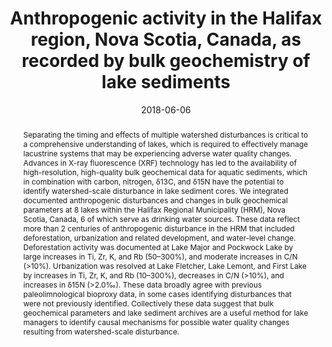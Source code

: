 ---
abstract: "Separating the timing and effects of multiple watershed disturbances is critical to a comprehensive understanding of lakes, which is required to effectively manage lacustrine systems that may be experiencing adverse water quality changes. Advances in X-ray fluorescence (XRF) technology has led to the availability of high-resolution, high-quality bulk geochemical data for aquatic sediments, which in combination with carbon, nitrogen, δ13C, and δ15N have the potential to identify watershed-scale disturbance in lake sediment cores. We integrated documented anthropogenic disturbances and changes in bulk geochemical parameters at 8 lakes within the Halifax Regional Municipality (HRM), Nova Scotia, Canada, 6 of which serve as drinking water sources. These data reflect more than 2 centuries of anthropogenic disturbance in the HRM that included deforestation, urbanization and related development, and water-level change. Deforestation activity was documented at Lake Major and Pockwock Lake by large increases in Ti, Zr, K, and Rb (50–300%), and moderate increases in C/N (>10%). Urbanization was resolved at Lake Fletcher, Lake Lemont, and First Lake by increases in Ti, Zr, K, and Rb (10–300%), decreases in C/N (>10%), and increases in δ15N (>2.0‰). These data broadly agree with previous paleolimnological bioproxy data, in some cases identifying disturbances that were not previously identified. Collectively these data suggest that bulk geochemical parameters and lake sediment archives are a useful method for lake managers to identify causal mechanisms for possible water quality changes resulting from watershed-scale disturbance."
authors: ["Dewey W. Dunnington", "I. S. Spooner", "Wendy H. Krkošek", "Graham A. Gagnon", "R. Jack Cornett", "Chris E. White", "Benjamin Misiuk", "Drake Tymstra"]
date: "2018-06-06"
doi: "10.1080/10402381.2018.1461715"
featured: true
image:
  caption: ""
  focal_point: ""
  preview_only: false
projects: []
publication: "Lake and Reservoir Management"
publication_short: ""
publication_types: ["2"]
summary: ""
tags: []
title: "Anthropogenic activity in the Halifax region, Nova Scotia, Canada, as recorded by bulk geochemistry of lake sediments"
url_code: ""
url_dataset: ""
url_pdf: ""
url_poster: ""
url_project: ""
url_slides: ""
url_source: ""
url_video: ""
---